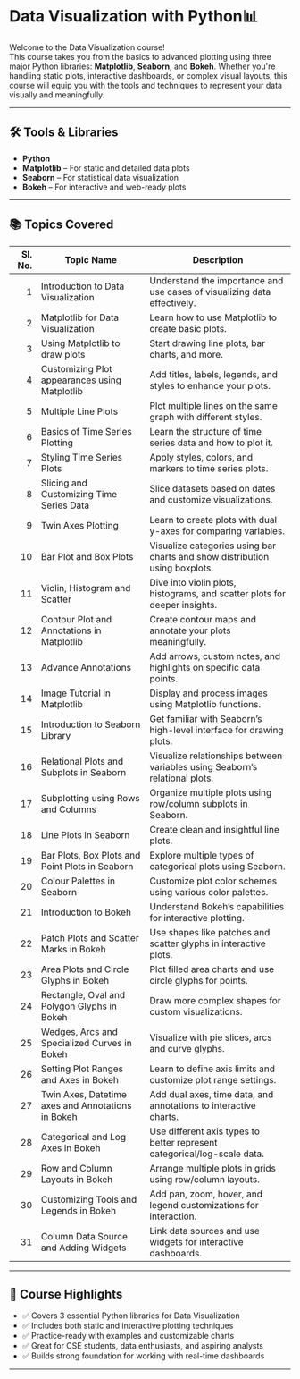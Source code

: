# Data Visualization with Python📊

Welcome to the Data Visualization course!  
This course takes you from the basics to advanced plotting using three major Python libraries: **Matplotlib**, **Seaborn**, and **Bokeh**. Whether you're handling static plots, interactive dashboards, or complex visual layouts, this course will equip you with the tools and techniques to represent your data visually and meaningfully.

---

## 🛠️ Tools & Libraries

- **Python**  
- **Matplotlib** – For static and detailed data plots  
- **Seaborn** – For statistical data visualization  
- **Bokeh** – For interactive and web-ready plots  

---

## 📚 Topics Covered

| Sl. No. | Topic Name                                                   | Description                                                                 |
|--------:|--------------------------------------------------------------|------------------------------------------------------------------------------|
| 1       | Introduction to Data Visualization                           | Understand the importance and use cases of visualizing data effectively.    |
| 2       | Matplotlib for Data Visualization                            | Learn how to use Matplotlib to create basic plots.                          |
| 3       | Using Matplotlib to draw plots                               | Start drawing line plots, bar charts, and more.                             |
| 4       | Customizing Plot appearances using Matplotlib                | Add titles, labels, legends, and styles to enhance your plots.             |
| 5       | Multiple Line Plots                                          | Plot multiple lines on the same graph with different styles.               |
| 6       | Basics of Time Series Plotting                               | Learn the structure of time series data and how to plot it.                |
| 7       | Styling Time Series Plots                                    | Apply styles, colors, and markers to time series plots.                    |
| 8       | Slicing and Customizing Time Series Data                     | Slice datasets based on dates and customize visualizations.                |
| 9       | Twin Axes Plotting                                           | Learn to create plots with dual y-axes for comparing variables.            |
| 10      | Bar Plot and Box Plots                                       | Visualize categories using bar charts and show distribution using boxplots.|
| 11      | Violin, Histogram and Scatter                                | Dive into violin plots, histograms, and scatter plots for deeper insights. |
| 12      | Contour Plot and Annotations in Matplotlib                   | Create contour maps and annotate your plots meaningfully.                  |
| 13      | Advance Annotations                                          | Add arrows, custom notes, and highlights on specific data points.          |
| 14      | Image Tutorial in Matplotlib                                 | Display and process images using Matplotlib functions.                     |
| 15      | Introduction to Seaborn Library                              | Get familiar with Seaborn’s high-level interface for drawing plots.        |
| 16      | Relational Plots and Subplots in Seaborn                     | Visualize relationships between variables using Seaborn’s relational plots.|
| 17      | Subplotting using Rows and Columns                           | Organize multiple plots using row/column subplots in Seaborn.              |
| 18      | Line Plots in Seaborn                                        | Create clean and insightful line plots.                                    |
| 19      | Bar Plots, Box Plots and Point Plots in Seaborn              | Explore multiple types of categorical plots using Seaborn.                 |
| 20      | Colour Palettes in Seaborn                                   | Customize plot color schemes using various color palettes.                 |
| 21      | Introduction to Bokeh                                        | Understand Bokeh’s capabilities for interactive plotting.                  |
| 22      | Patch Plots and Scatter Marks in Bokeh                       | Use shapes like patches and scatter glyphs in interactive plots.           |
| 23      | Area Plots and Circle Glyphs in Bokeh                        | Plot filled area charts and use circle glyphs for points.                  |
| 24      | Rectangle, Oval and Polygon Glyphs in Bokeh                  | Draw more complex shapes for custom visualizations.                        |
| 25      | Wedges, Arcs and Specialized Curves in Bokeh                 | Visualize with pie slices, arcs and curve glyphs.                          |
| 26      | Setting Plot Ranges and Axes in Bokeh                        | Learn to define axis limits and customize plot range settings.             |
| 27      | Twin Axes, Datetime axes and Annotations in Bokeh            | Add dual axes, time data, and annotations to interactive charts.           |
| 28      | Categorical and Log Axes in Bokeh                            | Use different axis types to better represent categorical/log-scale data.   |
| 29      | Row and Column Layouts in Bokeh                              | Arrange multiple plots in grids using row/column layouts.                  |
| 30      | Customizing Tools and Legends in Bokeh                      | Add pan, zoom, hover, and legend customizations for interaction.           |
| 31      | Column Data Source and Adding Widgets                        | Link data sources and use widgets for interactive dashboards.              |

---

## 🌟 Course Highlights

- ✅ Covers 3 essential Python libraries for Data Visualization  
- ✅ Includes both static and interactive plotting techniques  
- ✅ Practice-ready with examples and customizable charts  
- ✅ Great for CSE students, data enthusiasts, and aspiring analysts  
- ✅ Builds strong foundation for working with real-time dashboards  

---

